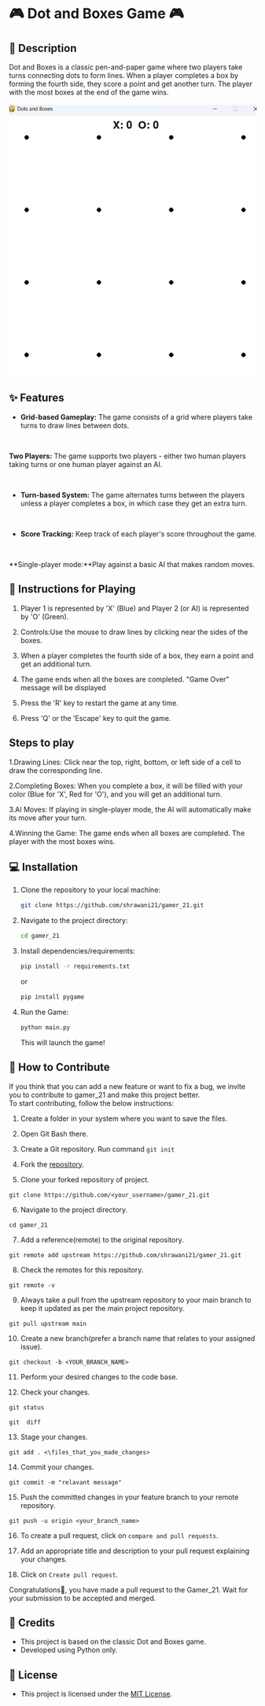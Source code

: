 # 🎮 Dot and Boxes Game 🎮 

##  📜 Description
Dot and Boxes is a classic pen-and-paper game where two players take turns connecting dots to form lines. When a player completes a box by forming the fourth side, they score a point and get another turn. The player with the most boxes at the end of the game wins.
<br>
<br>
![images](images/dotandgame.png)
## ✨ Features 
- **Grid-based Gameplay:** The game consists of a grid where players take turns to draw lines between dots.
<br>

 **Two Players:** The game supports two players - either two human players taking turns or one human player against an AI.

<br>

- **Turn-based System:** The game alternates turns between the players unless a player completes a box, in which case they get an extra turn.
<br>

- **Score Tracking:** Keep track of each player's score throughout the game.
<br>

 **Single-player mode:**Play against a basic AI that makes random moves.


## 🎲 Instructions for Playing

1. Player 1 is represented by 'X' (Blue) and Player 2 (or AI) is represented by 'O' (Green).

2. Controls:Use the mouse to draw lines by clicking near the sides of the boxes.

3. When a player completes the fourth side of a box, they earn a point and get an additional turn.

4. The game ends when all the boxes are completed. "Game Over" message will be displayed

5. Press the 'R' key to restart the game at any time.

6. Press 'Q' or the 'Escape' key to quit the game.

## Steps to play

 1.Drawing Lines:
Click near the top, right, bottom, or left side of a cell to draw the corresponding line.

2.Completing Boxes:
When you complete a box, it will be filled with your color (Blue for 'X', Red for 'O'), and you will get an additional turn.

3.AI Moves:
If playing in single-player mode, the AI will automatically make its move after your turn.

4.Winning the Game:
The game ends when all boxes are completed. The player with the most boxes wins.

## 💻 Installation 
1. Clone the repository to your local machine:
   ```bash
   git clone https://github.com/shrawani21/gamer_21.git
   ```
2. Navigate to the project directory:
   ```bash
   cd gamer_21
   ```
3. Install dependencies/requirements:
   ```bash
   pip install -r requirements.txt
   ```
   or
   ```bash
   pip install pygame
   ```
4. Run the Game:
   ```bash
   python main.py
   ```
   This will launch the game!


## 🤝 How to Contribute

If you think that you can add a new feature or want to fix a bug, we invite you to contribute to gamer_21 and make this project better. 
<br>To start contributing, follow the below instructions:

1.  Create a folder in your system where you want to save the files.

2.   Open Git Bash there.

3.  Create a Git repository.
            Run command  `git init`
            
4.  Fork the  [repository](https://github.com/shrawani21/gamer_21.git).

5.  Clone your forked repository of project.
```
git clone https://github.com/<your_username>/gamer_21.git
```

6.  Navigate to the project directory.

```
cd gamer_21
```
7.  Add a reference(remote) to the original repository.

```
git remote add upstream https://github.com/shrawani21/gamer_21.git
```
8.  Check the remotes for this repository.

```
git remote -v
```

9.  Always take a pull from the upstream repository to your main branch to keep it updated as per the main project repository.

```
git pull upstream main
```

10.  Create a new branch(prefer a branch name that relates to your assigned issue).

```
git checkout -b <YOUR_BRANCH_NAME>
```

11.  Perform your desired changes to the code base.
    
12.  Check your changes.
    

```
git status
```

```
git  diff
```

13.  Stage your changes.

```
git add . <\files_that_you_made_changes>
```

14.  Commit your changes.

```
git commit -m "relavant message"
```

15.  Push the committed changes in your feature branch to your remote repository.

```
git push -u origin <your_branch_name>
```

16.  To create a pull request, click on  `compare and pull requests`.
    
17.  Add an appropriate title and description to your pull request explaining your changes.
    
18.  Click on  `Create pull request`.
    

Congratulations🎉, you have made a pull request to the Gamer_21. Wait for your submission to be accepted and merged.

## 📜 Credits 
- This project is based on the classic Dot and Boxes game.
- Developed using Python only.


## 📄 License 
- This project is licensed under the [MIT License](https://opensource.org/licenses/MIT).